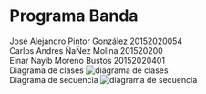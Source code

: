 # Programa Banda 
José Alejandro Pintor González
20152020054  
Carlos Andres ÑaÑez Molina
201520200  
Einar Nayib Moreno Bustos 20152020401  
Diagrama de clases
![diagrama de clases](https://user-images.githubusercontent.com/39816912/46053229-82e86400-c107-11e8-9745-915cfd7c328a.PNG)   
Diagrama de secuencia
![diagrama de secuencia](https://user-images.githubusercontent.com/39816912/46053250-8f6cbc80-c107-11e8-9270-72dfde212463.PNG)
